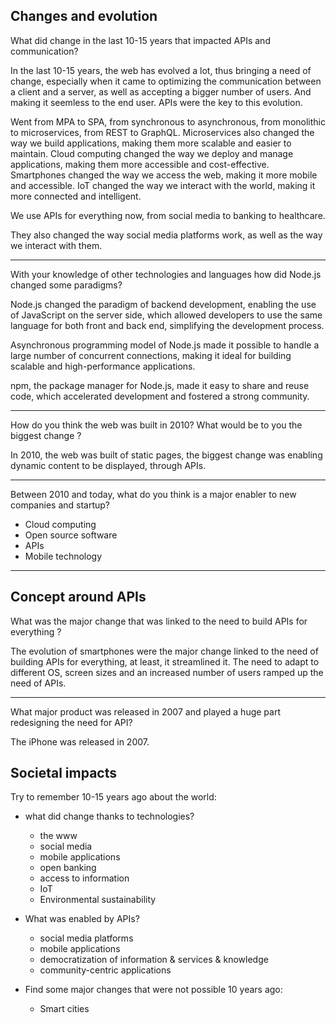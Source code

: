 ## Changes and evolution 

What did change in the last 10-15 years that impacted APIs and communication?

In the last 10-15 years, the web has evolved a lot, thus bringing a need of change, especially when it came to optimizing the communication between a client and a server, as well as accepting a bigger number of users. And making it seemless to the end user. 
APIs were the key to this evolution.

Went from MPA to SPA, from synchronous to asynchronous, from monolithic to microservices, from REST to GraphQL.
Microservices also changed the way we build applications, making them more scalable and easier to maintain.
Cloud computing changed the way we deploy and manage applications, making them more accessible and cost-effective.
Smartphones changed the way we access the web, making it more mobile and accessible.
IoT changed the way we interact with the world, making it more connected and intelligent.

We use APIs for everything now, from social media to banking to healthcare.

They also changed the way social media platforms work, as well as the way we interact with them.

--- 

With your knowledge of other technologies and languages how did Node.js changed some paradigms?

Node.js changed the paradigm of backend development, enabling the use of JavaScript on the server side, which allowed developers to use the same language for both front and back end, simplifying the development process.

Asynchronous programming model of Node.js made it possible to handle a large number of concurrent connections, making it ideal for building scalable and high-performance applications.

npm, the package manager for Node.js, made it easy to share and reuse code, which accelerated development and fostered a strong community.

---

How do you think the web was built in 2010? What would be to you the biggest change ?

In 2010, the web was built of static pages, the biggest change was enabling dynamic content to be displayed, through APIs.



--- 

Between 2010 and today, what do you think is a major enabler to new companies and startup?

- Cloud computing
- Open source software
- APIs
- Mobile technology

--- 

## Concept around APIs

What was the major change that was linked to the need to build APIs for everything ?

The evolution of smartphones were the major change linked to the need of building APIs for everything, at least, it streamlined it. The need to adapt to different OS, screen sizes and an increased number of users ramped up the need of APIs. 

--- 

What major product was released in 2007 and played a huge part redesigning the need for API?

The iPhone was released in 2007. 


## Societal impacts

Try to remember 10-15 years ago about the world:

- what did change thanks to technologies?
    - the www
    - social media
    - mobile applications
    - open banking 
    - access to information
    - IoT
    - Environmental sustainability

- What was enabled by APIs?
    - social media platforms
    - mobile applications 
    - democratization of information & services & knowledge
    - community-centric applications

- Find some major changes that were not possible 10 years ago:
    - Smart cities
